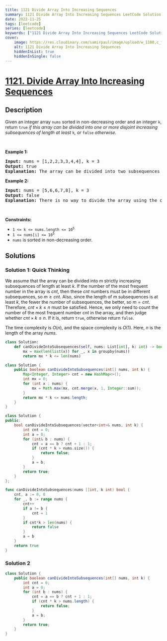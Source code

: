 ```yaml
---
title: 1121 Divide Array Into Increasing Sequences
summary: 1121 Divide Array Into Increasing Sequences LeetCode Solution Explained
date: 2022-11-25
tags: [leetcode]
series: [leetcode]
keywords: ["1121 Divide Array Into Increasing Sequences LeetCode Solution Explained in all languages", "1121 Divide Array Into Increasing Sequences", "LeetCode", "leetcode solution in Python3 C++ Java Go PHP Ruby Swift TypeScript Rust C# JavaScript C", "GeeksforGeeks", "InterviewBit", "Coding Ninjas", "HackerRank", "HackerEarth", "CodeChef", "TopCoder", "AlgoExpert", "freeCodeCamp", "Codeforces", "GitHub", "AtCoder", "Samir Paul"]
cover:
    image: https://res.cloudinary.com/samirpaul/image/upload/w_1100,c_fit,co_rgb:FFFFFF,l_text:Arial_75_bold:1121 Divide Array Into Increasing Sequences - Solution Explained/problem-solving.webp
    alt: 1121 Divide Array Into Increasing Sequences
    hiddenInList: true
    hiddenInSingle: false
---
```



# [1121. Divide Array Into Increasing Sequences](https://leetcode.com/problems/divide-array-into-increasing-sequences)


## Description

<p>Given an integer array <code>nums</code> sorted in non-decreasing order and an integer <code>k</code>, return <code>true</code><em> if this array can be divided into one or more disjoint increasing subsequences of length at least </em><code>k</code><em>, or </em><code>false</code><em> otherwise</em>.</p>

<p>&nbsp;</p>
<p><strong class="example">Example 1:</strong></p>

<pre>
<strong>Input:</strong> nums = [1,2,2,3,3,4,4], k = 3
<strong>Output:</strong> true
<strong>Explanation:</strong> The array can be divided into two subsequences [1,2,3,4] and [2,3,4] with lengths at least 3 each.
</pre>

<p><strong class="example">Example 2:</strong></p>

<pre>
<strong>Input:</strong> nums = [5,6,6,7,8], k = 3
<strong>Output:</strong> false
<strong>Explanation:</strong> There is no way to divide the array using the conditions required.
</pre>

<p>&nbsp;</p>
<p><strong>Constraints:</strong></p>

<ul>
	<li><code>1 &lt;= k &lt;= nums.length &lt;= 10<sup>5</sup></code></li>
	<li><code>1 &lt;= nums[i] &lt;= 10<sup>5</sup></code></li>
	<li><code>nums</code> is sorted in non-decreasing order.</li>
</ul>

## Solutions

### Solution 1: Quick Thinking

We assume that the array can be divided into $m$ strictly increasing subsequences of length at least $k$. If the number of the most frequent number in the array is $cnt$, then these $cnt$ numbers must be in different subsequences, so $m \geq cnt$. Also, since the length of $m$ subsequences is at least $k$, the fewer the number of subsequences, the better, so $m = cnt$. Therefore, $cnt \times k \leq n$ must be satisfied. Hence, we only need to count the number of the most frequent number $cnt$ in the array, and then judge whether $cnt \times k \leq n$. If it is, return `true`, otherwise return `false`.

The time complexity is $O(n)$, and the space complexity is $O(1)$. Here, $n$ is the length of the array $nums$.

<!-- tabs:start -->

```python
class Solution:
    def canDivideIntoSubsequences(self, nums: List[int], k: int) -> bool:
        mx = max(len(list(x)) for _, x in groupby(nums))
        return mx * k <= len(nums)
```

```java
class Solution {
    public boolean canDivideIntoSubsequences(int[] nums, int k) {
        Map<Integer, Integer> cnt = new HashMap<>();
        int mx = 0;
        for (int x : nums) {
            mx = Math.max(mx, cnt.merge(x, 1, Integer::sum));
        }
        return mx * k <= nums.length;
    }
}
```

```cpp
class Solution {
public:
    bool canDivideIntoSubsequences(vector<int>& nums, int k) {
        int cnt = 0;
        int a = 0;
        for (int& b : nums) {
            cnt = a == b ? cnt + 1 : 1;
            if (cnt * k > nums.size()) {
                return false;
            }
            a = b;
        }
        return true;
    }
};
```

```go
func canDivideIntoSubsequences(nums []int, k int) bool {
	cnt, a := 0, 0
	for _, b := range nums {
		cnt++
		if a != b {
			cnt = 1
		}
		if cnt*k > len(nums) {
			return false
		}
		a = b
	}
	return true
}
```

<!-- tabs:end -->

### Solution 2

<!-- tabs:start -->

```java
class Solution {
    public boolean canDivideIntoSubsequences(int[] nums, int k) {
        int cnt = 0;
        int a = 0;
        for (int b : nums) {
            cnt = a == b ? cnt + 1 : 1;
            if (cnt * k > nums.length) {
                return false;
            }
            a = b;
        }
        return true;
    }
}
```

<!-- tabs:end -->

<!-- end -->

